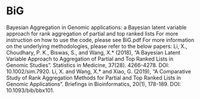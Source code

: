 # BiG
Bayesian Aggregation in Genomic applications:  a Bayesian latent variable approach for rank aggregation of partial and top ranked lists
For more instruction on how to use the code, please see BiG.pdf
For more information on the underlying methodologies, please refer to the below papers:
Li, X., Choudhary, P. K., Biswas, S., and Wang, X.* (2018), “A Bayesian Latent Variable Approach to Aggregation of Partial and Top Ranked Lists in Genomic Studies”. Statistics in Medicine, 37(28). 4266-4278. DOI: 10.1002/sim.7920.
Li, X. and Wang, X.* and Xiao, G. (2019), “A Comparative Study of Rank Aggregation Methods for Partial and Top Ranked Lists in Genomic Applications”. Briefings in Bioinformatics, 20(1), 178-189. DOI: 10.1093/bib/bbx101.
